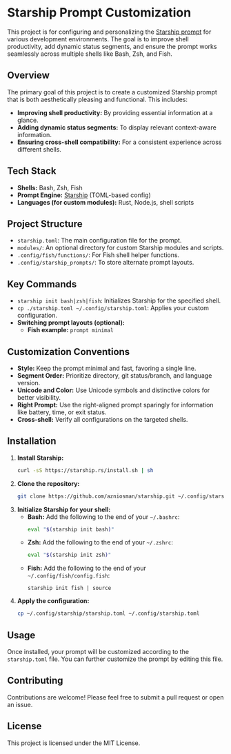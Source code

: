 # Starship Prompt Customization

This project is for configuring and personalizing the [Starship prompt](https://starship.rs) for various development environments. The goal is to improve shell productivity, add dynamic status segments, and ensure the prompt works seamlessly across multiple shells like Bash, Zsh, and Fish.

## Overview

The primary goal of this project is to create a customized Starship prompt that is both aesthetically pleasing and functional. This includes:

*   **Improving shell productivity:** By providing essential information at a glance.
*   **Adding dynamic status segments:** To display relevant context-aware information.
*   **Ensuring cross-shell compatibility:** For a consistent experience across different shells.

## Tech Stack

*   **Shells:** Bash, Zsh, Fish
*   **Prompt Engine:** [Starship](https://starship.rs) (TOML-based config)
*   **Languages (for custom modules):** Rust, Node.js, shell scripts

## Project Structure

*   `starship.toml`: The main configuration file for the prompt.
*   `modules/`: An optional directory for custom Starship modules and scripts.
*   `.config/fish/functions/`: For Fish shell helper functions.
*   `.config/starship_prompts/`: To store alternate prompt layouts.

## Key Commands

*   `starship init bash|zsh|fish`: Initializes Starship for the specified shell.
*   `cp ./starship.toml ~/.config/starship.toml`: Applies your custom configuration.
*   **Switching prompt layouts (optional):**
    *   **Fish example:** `prompt minimal`

## Customization Conventions

*   **Style:** Keep the prompt minimal and fast, favoring a single line.
*   **Segment Order:** Prioritize directory, git status/branch, and language version.
*   **Unicode and Color:** Use Unicode symbols and distinctive colors for better visibility.
*   **Right Prompt:** Use the right-aligned prompt sparingly for information like battery, time, or exit status.
*   **Cross-shell:** Verify all configurations on the targeted shells.

## Installation

1.  **Install Starship:**
    ```bash
    curl -sS https://starship.rs/install.sh | sh
    ```
2.  **Clone the repository:**
    ```bash
    git clone https://github.com/azniosman/starship.git ~/.config/starship
    ```
3.  **Initialize Starship for your shell:**
    *   **Bash:** Add the following to the end of your `~/.bashrc`:
        ```bash
        eval "$(starship init bash)"
        ```
    *   **Zsh:** Add the following to the end of your `~/.zshrc`:
        ```bash
        eval "$(starship init zsh)"
        ```
    *   **Fish:** Add the following to the end of your `~/.config/fish/config.fish`:
        ```fish
        starship init fish | source
        ```
4.  **Apply the configuration:**
    ```bash
    cp ~/.config/starship/starship.toml ~/.config/starship.toml
    ```

## Usage

Once installed, your prompt will be customized according to the `starship.toml` file. You can further customize the prompt by editing this file.

## Contributing

Contributions are welcome! Please feel free to submit a pull request or open an issue.

## License

This project is licensed under the MIT License.
